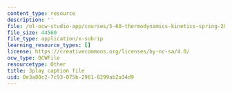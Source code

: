 ```yaml
---
content_type: resource
description: ''
file: /ol-ocw-studio-app/courses/5-60-thermodynamics-kinetics-spring-2008/0e3a80c27c93075b29618299ab2a34d9_DqEmrt_xQTg.srt
file_size: 44560
file_type: application/x-subrip
learning_resource_types: []
license: https://creativecommons.org/licenses/by-nc-sa/4.0/
ocw_type: OCWFile
resourcetype: Other
title: 3play caption file
uid: 0e3a80c2-7c93-075b-2961-8299ab2a34d9
---
```

